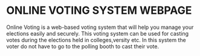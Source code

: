 # ONLINE VOTING SYSTEM WEBPAGE

Online Voting is a web-based voting system that will help you manage your elections easily and securely. This voting system can be used for casting votes during the elections held in colleges,versity etc. In this system the voter do not have to go to the polling booth to cast their vote.

